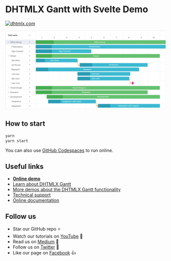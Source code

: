 # DHTMLX Gantt with Svelte Demo

[![dhtmlx.com](https://img.shields.io/badge/made%20by-DHTMLX-blue)](https://dhtmlx.com/)

![DHTMLX Gantt with Svelte Demo](https://raw.githubusercontent.com/DHTMLX/svelte-gantt-demo/master/gantt.png)

## How to start

```
yarn 
yarn start
```

You can also use [GitHub Codespaces](https://docs.github.com/en/codespaces/developing-in-a-codespace/creating-a-codespace-for-a-repository) to run online.

## Useful links
- **[Online demo](https://replit.com/@dhtmlx/dhtmlx-gantt-with-svelte)**
- [Learn about DHTMLX Gantt](https://dhtmlx.com/docs/products/dhtmlxGantt/)
- [More demos about the DHTMLX Gantt functionality](https://docs.dhtmlx.com/gantt/samples)
- [Technical support ](https://forum.dhtmlx.com/c/gantt)
- [Online  documentation](https://docs.dhtmlx.com/gantt/)

## Follow us

- Star our GitHub repo :star:
- Watch our tutorials on [YouTube](https://www.youtube.com/user/dhtmlx/videos) :eyes:
- Read us on [Medium](https://dhtmlx.medium.com) :newspaper:
- Follow us on [Twitter](https://twitter.com/dhtmlx) :feet:
- Like our page on [Facebook](https://www.facebook.com/dhtmlx/) :thumbsup:
